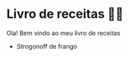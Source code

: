 # Livro de receitas :man_cook:

Ola! Bem vindo ao meu livro de receitas 

- Strogonoff de frango

  